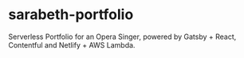 # sarabeth-portfolio
Serverless Portfolio for an Opera Singer, powered by Gatsby + React, Contentful and Netlify + AWS Lambda.
